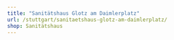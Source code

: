```yaml
---
title: "Sanitätshaus Glotz am Daimlerplatz"
url: /stuttgart/sanitaetshaus-glotz-am-daimlerplatz/
shop: Sanitätshaus
---
```

